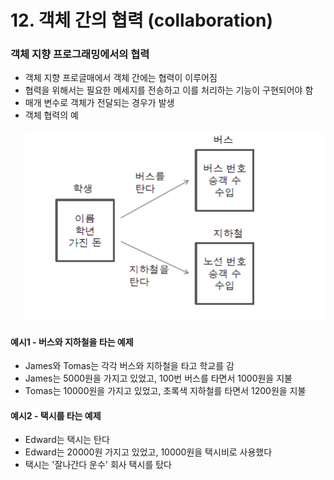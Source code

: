 # 12. 객체 간의 협력 (collaboration)

### 객체 지향 프로그래밍에서의 협력
* 객체 지향 프로글매에서 객체 간에는 협력이 이루어짐
* 협력을 위해서는 필요한 메세지를 전송하고 이를 처리하는 기능이 구현되어야 함
* 매개 변수로 객체가 전달되는 경우가 발생
* 객체 협력의 예
<br/><br/>
  ![img.png](image/img_7.png)

#### 예시1 - 버스와 지하철을 타는 예제
* James와 Tomas는 각각 버스와 지하철을 타고 학교를 감
* James는 5000원을 가지고 있었고, 100번 버스를 타면서 1000원을 지불
* Tomas는 10000원을 가지고 있었고, 초록색 지하철를 타면서 1200원을 지불

#### 예시2 - 택시를 타는 예제
* Edward는 택시는 탄다
* Edward는 20000원 가지고 있었고, 10000원을 택시비로 사용했다
* 택시는 '잘나간다 운수' 회사 택시를 탔다